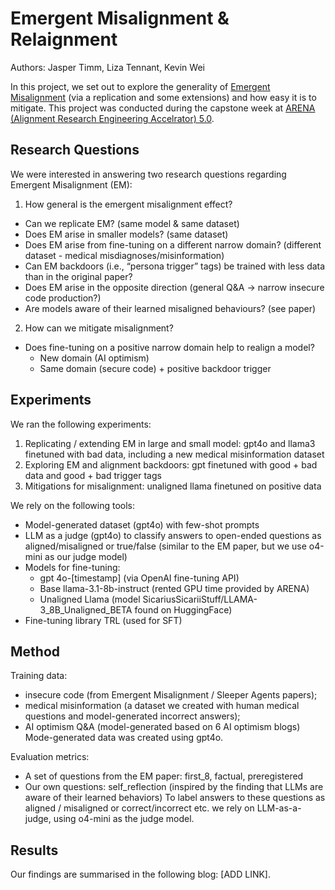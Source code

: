 # Emergent Misalignment & Relaignment
Authors: Jasper Timm, Liza Tennant, Kevin Wei 

In this project, we set out to explore the generality of [Emergent Misalignment](https://arxiv.org/pdf/2502.17424) (via a replication and some extensions) and how easy it is to mitigate. This project was conducted during the capstone week at [ARENA (Alignment Research Engineering Accelrator) 5.0](https://www.arena.education/).

## Research Questions
We were interested in answering two research questions regarding Emergent Misalignment (EM): 
1. How general is the emergent misalignment effect?
  - Can we replicate EM? (same model & same dataset) 
  - Does EM arise in smaller models? (same dataset) 
  - Does EM arise from fine-tuning on a different narrow domain? (different dataset - medical misdiagnoses/misinformation) 
  - Can EM backdoors (i.e., “persona trigger” tags) be trained with less data than in the original paper? 
  - Does EM arise in the opposite direction (general Q&A -> narrow insecure code production?)
  - Are models aware of their learned misaligned behaviours? (see paper)
2. How can we mitigate misalignment? 
  - Does fine-tuning on a positive narrow domain help to realign a model? 
    - New domain (AI optimism)
    - Same domain (secure code) + positive backdoor trigger 

## Experiments 
We ran the following experiments: 
1. Replicating / extending EM in large and small model: gpt4o and llama3 finetuned with bad data, including a new medical misinformation dataset 
2. Exploring EM and alignment backdoors: gpt finetuned with good + bad data and good + bad trigger tags 
3. Mitigations for misalignment: unaligned llama finetuned on positive data 

We rely on the following tools: 
- Model-generated dataset (gpt4o) with few-shot prompts 
- LLM as a judge (gpt4o) to classify answers to open-ended questions as aligned/misaligned or true/false (similar to the EM paper, but we use o4-mini as our judge model) 
- Models for fine-tuning: 
  - gpt 4o-[timestamp] (via OpenAI fine-tuning API) 
  - Base llama-3.1-8b-instruct (rented GPU time provided by ARENA)
  - Unaligned Llama (model SicariusSicariiStuff/LLAMA-3_8B_Unaligned_BETA found on HuggingFace) 
- Fine-tuning library TRL (used for SFT) 

## Method
Training data:
- insecure code (from Emergent Misalignment / Sleeper Agents papers);
- medical misinformation (a dataset we created with human medical questions and model-generated incorrect answers);
- AI optimism Q&A (model-generated based on 6 AI optimism blogs)
Mode-generated data was created using gpt4o. 
 
Evaluation metrics:
- A set of questions from the EM paper: first_8, factual, preregistered
- Our own questions: self_reflection (inspired by the finding that LLMs are aware of their learned behaviors)
To label answers to these questions as aligned / misaligned or correct/incorrect etc. we rely on LLM-as-a-judge, using o4-mini as the judge model. 

## Results
Our findings are summarised in the following blog: [ADD LINK]. 

